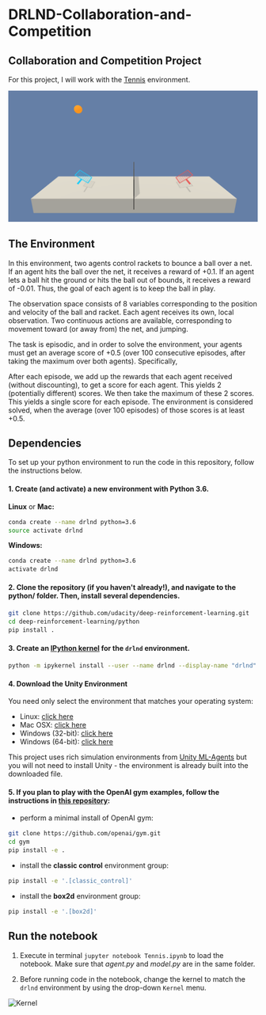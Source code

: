 # DRLND-Collaboration-and-Competition

## Collaboration and Competition Project
For this project, I will work with the [Tennis](https://github.com/Unity-Technologies/ml-agents/blob/master/docs/Learning-Environment-Examples.md#tennis) environment.

![Trained Agents](./images/tennis.png)

## The Environment
In this environment, two agents control rackets to bounce a ball over a net. If an agent hits the ball over the net, it receives a reward of +0.1. If an agent lets a ball hit the ground or hits the ball out of bounds, it receives a reward of -0.01. Thus, the goal of each agent is to keep the ball in play.

The observation space consists of 8 variables corresponding to the position and velocity of the ball and racket. Each agent receives its own, local observation. Two continuous actions are available, corresponding to movement toward (or away from) the net, and jumping.

The task is episodic, and in order to solve the environment, your agents must get an average score of +0.5 (over 100 consecutive episodes, after taking the maximum over both agents). Specifically,

After each episode, we add up the rewards that each agent received (without discounting), to get a score for each agent. This yields 2 (potentially different) scores. We then take the maximum of these 2 scores.
This yields a single score for each episode.
The environment is considered solved, when the average (over 100 episodes) of those scores is at least +0.5.

## Dependencies
To set up your python environment to run the code in this repository, follow the instructions below.

#### 1. Create (and activate) a new environment with Python 3.6.

__Linux__ or __Mac:__
```bash
conda create --name drlnd python=3.6
source activate drlnd
```

__Windows:__
```bash
conda create --name drlnd python=3.6 
activate drlnd
```

#### 2. Clone the repository (if you haven't already!), and navigate to the python/ folder. Then, install several dependencies.

```bash
git clone https://github.com/udacity/deep-reinforcement-learning.git
cd deep-reinforcement-learning/python
pip install .
```

#### 3. Create an [IPython kernel](http://ipython.readthedocs.io/en/stable/install/kernel_install.html) for the `drlnd` environment.  
```bash
python -m ipykernel install --user --name drlnd --display-name "drlnd"
```

#### 4. Download the Unity Environment

You need only select the environment that matches your operating system:

- Linux: [click here](https://s3-us-west-1.amazonaws.com/udacity-drlnd/P3/Tennis/Tennis_Linux.zip)
- Mac OSX: [click here](https://s3-us-west-1.amazonaws.com/udacity-drlnd/P3/Tennis/Tennis.app.zip)
- Windows (32-bit): [click here](https://s3-us-west-1.amazonaws.com/udacity-drlnd/P3/Tennis/Tennis_Windows_x86.zip)
- Windows (64-bit): [click here](https://s3-us-west-1.amazonaws.com/udacity-drlnd/P3/Tennis/Tennis_Windows_x86_64.zip)

This project uses rich simulation environments from [Unity ML-Agents](https://github.com/Unity-Technologies/ml-agents) but you will not need to install Unity - the environment is already built into the downloaded file.

#### 5. If you plan to play with the OpenAI gym examples, follow the instructions in [this repository](https://github.com/openai/gym):

- perform a minimal install of OpenAI gym:
```bash
git clone https://github.com/openai/gym.git
cd gym
pip install -e .
```    

- install the **classic control** environment group:
```bash
pip install -e '.[classic_control]'
```

- install the **box2d** environment group:
```bash
pip install -e '.[box2d]'
```

## Run the notebook

1. Execute in terminal `jupyter notebook Tennis.ipynb` to load the notebook. Make sure that *agent.py* and *model.py* are in the same folder.

2. Before running code in the notebook, change the kernel to match the `drlnd` environment by using the drop-down `Kernel` menu. 

![Kernel](./images/jupyter.png)
